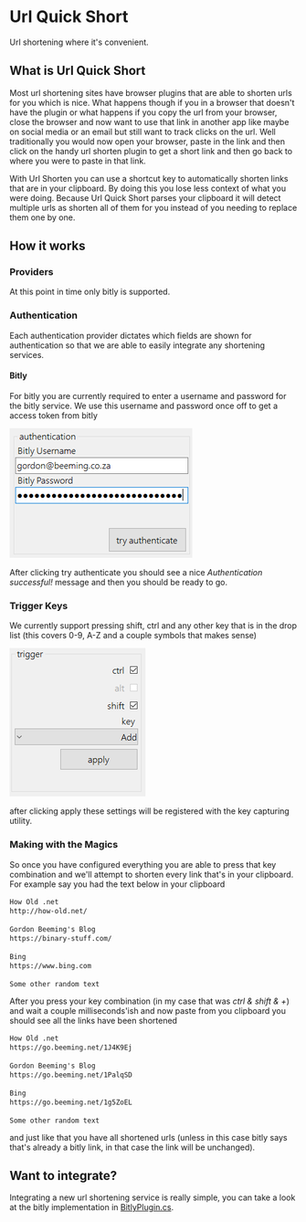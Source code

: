 # Url Quick Short

Url shortening where it's convenient.

## What is Url Quick Short

Most url shortening sites have browser plugins that are able to shorten urls for you which is nice. What happens though if you in a browser that doesn't have the plugin or what happens if you copy the url from your browser, close the browser and now want to use that link in another app like maybe on social media or an email but still want to track clicks on the url. Well traditionally you would now open your browser, paste in the link and then click on the handy url shorten plugin to get a short link and then go back to where you were to paste in that link.

With Url Shorten you can use a shortcut key to automatically shorten links that are in your clipboard. By doing this you lose less context of what you were doing. Because Url Quick Short parses your clipboard it will detect multiple urls as shorten all of them for you instead of you needing to replace them one by one. 

## How it works 

### Providers

At this point in time only bitly is supported.

### Authentication

Each authentication provider dictates which fields are shown for authentication so that we are able to easily integrate any shortening services.

#### Bitly

For bitly you are currently required to enter a username and password for the bitly service. We use this username and password once off to get a access token from bitly

![authenticate with bitly](images/001.png)

After clicking try authenticate you should see a nice *Authentication successful!* message and then you should be ready to go.

### Trigger Keys

We currently support pressing shift, ctrl and any other key that is in the drop list (this covers 0-9, A-Z and a couple symbols that makes sense)

![trigger keys](images/002.png)

after clicking apply these settings will be registered with the key capturing utility.

### Making with the Magics

So once you have configured everything you are able to press that key combination and we'll attempt to shorten every link that's in your clipboard. For example say you had the text below in your clipboard
	
	How Old .net
	http://how-old.net/
	
	Gordon Beeming's Blog
	https://binary-stuff.com/
	
	Bing
	https://www.bing.com
	
	Some other random text 

After you press your key combination (in my case that was *ctrl & shift & +*) and wait a couple milliseconds'ish and now paste from you clipboard you should see all the links have been shortened

	How Old .net
	https://go.beeming.net/1J4K9Ej

	Gordon Beeming's Blog
	https://go.beeming.net/1PalqSD

	Bing
	https://go.beeming.net/1g5ZoEL

	Some other random text 

and just like that you have all shortened urls (unless in this case bitly says that's already a bitly link, in that case the link will be unchanged).

## Want to integrate?

Integrating a new url shortening service is really simple, you can take a look at the bitly implementation in [BitlyPlugin.cs](https://github.com/Gordon-Beeming/Url-Quick-Short/blob/master/Url%20Quick%20Short.Integrate.Bitly/BitlyPlugin.cs).
